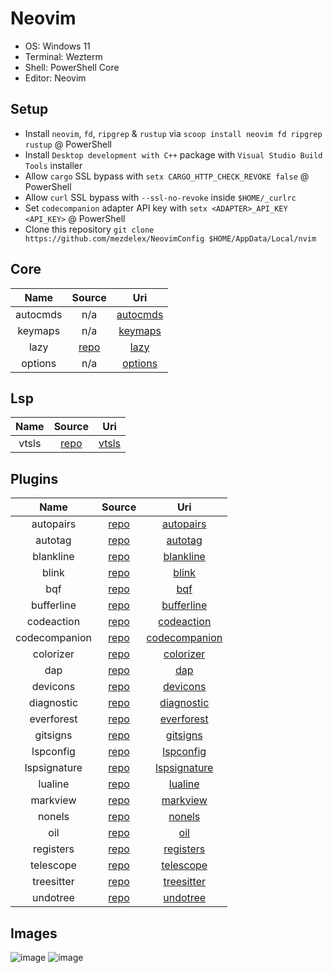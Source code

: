 # Neovim

- OS: Windows 11
- Terminal: Wezterm
- Shell: PowerShell Core
- Editor: Neovim

## Setup

- Install `neovim`, `fd`, `ripgrep` & `rustup` via `scoop install neovim fd ripgrep rustup` @ PowerShell
- Install `Desktop development with C++` package with `Visual Studio Build Tools` installer
- Allow `cargo` SSL bypass with `setx CARGO_HTTP_CHECK_REVOKE false` @ PowerShell
- Allow `curl` SSL bypass with `--ssl-no-revoke` inside `$HOME/_curlrc`
- Set `codecompanion` adapter API key with `setx <ADAPTER>_API_KEY <API_KEY>` @ PowerShell
- Clone this repository `git clone https://github.com/mezdelex/NeovimConfig $HOME/AppData/Local/nvim`

## Core

|   Name   |                   Source                   |                                         Uri                                          |
| :------: | :----------------------------------------: | :----------------------------------------------------------------------------------: |
| autocmds |                    n/a                     | [autocmds](https://github.com/mezdelex/NeovimConfig/blob/main/lua/core/autocmds.lua) |
| keymaps  |                    n/a                     |  [keymaps](https://github.com/mezdelex/NeovimConfig/blob/main/lua/core/keymaps.lua)  |
|   lazy   | [repo](https://github.com/folke/lazy.nvim) |     [lazy](https://github.com/mezdelex/NeovimConfig/blob/main/lua/core/lazy.lua)     |
| options  |                    n/a                     |  [options](https://github.com/mezdelex/NeovimConfig/blob/main/lua/core/options.lua)  |

## Lsp

| Name  |                  Source                  |                                       Uri                                       |
| :---: | :--------------------------------------: | :-----------------------------------------------------------------------------: |
| vtsls | [repo](https://github.com/yioneko/vtsls) | [vtsls](https://github.com/mezdelex/NeovimConfig/blob/main/after/lsp/vtsls.lua) |

## Plugins

|     Name      |                              Source                               |                                                Uri                                                |
| :-----------: | :---------------------------------------------------------------: | :-----------------------------------------------------------------------------------------------: |
|   autopairs   |         [repo](https://github.com/windwp/nvim-autopairs)          |     [autopairs](https://github.com/mezdelex/NeovimConfig/tree/main/lua/plugins/autopairs.lua)     |
|    autotag    |         [repo](https://github.com/windwp/nvim-ts-autotag)         |       [autotag](https://github.com/mezdelex/NeovimConfig/tree/main/lua/plugins/autotag.lua)       |
|   blankline   |  [repo](https://github.com/lukas-reineke/indent-blankline.nvim)   |     [blankline](https://github.com/mezdelex/NeovimConfig/tree/main/lua/plugins/blankline.lua)     |
|     blink     |            [repo](https://github.com/Saghen/blink.cmp)            |         [blink](https://github.com/mezdelex/NeovimConfig/tree/main/lua/plugins/blink.lua)         |
|      bqf      |         [repo](https://github.com/kevinhwang91/nvim-bqf)          |           [bqf](https://github.com/mezdelex/NeovimConfig/tree/main/lua/plugins/bqf.lua)           |
|  bufferline   |        [repo](https://github.com/akinsho/bufferline.nvim)         |    [bufferline](https://github.com/mezdelex/NeovimConfig/tree/main/lua/plugins/bufferline.lua)    |
|  codeaction   |    [repo](https://github.com/rachartier/tiny-code-action.nvim)    |    [codeaction](https://github.com/mezdelex/NeovimConfig/tree/main/lua/plugins/codeaction.lua)    |
| codecompanion |      [repo](https://github.com/olimorris/codecompanion.nvim)      | [codecompanion](https://github.com/mezdelex/NeovimConfig/tree/main/lua/plugins/codecompanion.lua) |
|   colorizer   |      [repo](https://github.com/norcalli/nvim-colorizer.lua)       |     [colorizer](https://github.com/mezdelex/NeovimConfig/tree/main/lua/plugins/colorizer.lua)     |
|      dap      |          [repo](https://github.com/rcarriga/nvim-dap-ui)          |           [dap](https://github.com/mezdelex/NeovimConfig/tree/main/lua/plugins/dap.lua)           |
|   devicons    |      [repo](https://github.com/nvim-tree/nvim-web-devicons)       |      [devicons](https://github.com/mezdelex/NeovimConfig/tree/main/lua/plugins/devicons.lua)      |
|  diagnostic   | [repo](https://github.com/rachartier/tiny-inline-diagnostic.nvim) |    [diagnostic](https://github.com/mezdelex/NeovimConfig/tree/main/lua/plugins/diagnostic.lua)    |
|  everforest   |           [repo](https://github.com/sainnhe/everforest)           |    [everforest](https://github.com/mezdelex/NeovimConfig/blob/main/lua/plugins/everforest.lua)    |
|   gitsigns    |        [repo](https://github.com/lewis6991/gitsigns.nvim)         |      [gitsigns](https://github.com/mezdelex/NeovimConfig/tree/main/lua/plugins/gitsigns.lua)      |
|   lspconfig   |         [repo](https://github.com/neovim/nvim-lspconfig)          |     [lspconfig](https://github.com/mezdelex/NeovimConfig/tree/main/lua/plugins/lspconfig.lua)     |
| lspsignature  |        [repo](https://github.com/ray-x/lsp_signature.nvim)        |  [lspsignature](https://github.com/mezdelex/NeovimConfig/tree/main/lua/plugins/lspsignature.lua)  |
|    lualine    |       [repo](https://github.com/nvim-lualine/lualine.nvim)        |       [lualine](https://github.com/mezdelex/NeovimConfig/tree/main/lua/plugins/lualine.lua)       |
|   markview    |         [repo](https://github.com/OXY2DEV/markview.nvim)          |      [markview](https://github.com/mezdelex/NeovimConfig/tree/main/lua/plugins/markview.lua)      |
|    nonels     |         [repo](https://github.com/nvimtools/none-ls.nvim)         |        [nonels](https://github.com/mezdelex/NeovimConfig/tree/main/lua/plugins/nonels.lua)        |
|      oil      |           [repo](https://github.com/stevearc/oil.nvim)            |           [oil](https://github.com/mezdelex/NeovimConfig/tree/main/lua/plugins/oil.lua)           |
|   registers   |        [repo](https://github.com/tversteeg/registers.nvim)        |     [registers](https://github.com/mezdelex/NeovimConfig/tree/main/lua/plugins/registers.lua)     |
|   telescope   |     [repo](https://github.com/nvim-telescope/telescope.nvim)      |     [telescope](https://github.com/mezdelex/NeovimConfig/tree/main/lua/plugins/telescope.lua)     |
|  treesitter   |    [repo](https://github.com/nvim-treesitter/nvim-treesitter)     |    [treesitter](https://github.com/mezdelex/NeovimConfig/tree/main/lua/plugins/treesitter.lua)    |
|   undotree    |            [repo](https://github.com/mbbill/undotree)             |      [undotree](https://github.com/mezdelex/NeovimConfig/tree/main/lua/plugins/undotree.lua)      |

## Images

![image](https://github.com/user-attachments/assets/3f59362b-5d91-4c20-a1fd-c880e8530fd2)
![image](https://github.com/user-attachments/assets/010b7455-4c7f-4899-b118-4043938b2919)
